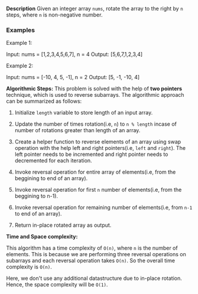 **Description**
Given an integer array `nums`, rotate the array to the right by `n` steps, where `n` is non-negative number.

### Examples
Example 1:

Input: nums = [1,2,3,4,5,6,7], n = 4
Output: [5,6,7,1,2,3,4]

Example 2:

Input: nums = [-10, 4, 5, -1], n = 2
Output: [5, -1, -10, 4]

**Algorithmic Steps:**
This problem is solved with the help of **two pointers** technique, which is used to reverse subarrays. The algorithmic approach can be summarized as follows:

1. Initialize `length` variable to store length of an input array.

2. Update the number of times rotation(i.e, `n`) to `n % length` incase of number of rotations greater than length of an array.

3. Create a helper function to reverse elements of an array using swap operation with the help left and right pointers(i.e, `left` and `right`). The left pointer needs to be incremented and right pointer needs to decremented for each iteration.

4. Invoke reversal operation for entire array of elements(i.e, from the beggining to end of an array).

5. Invoke reversal operation for first `n` number of elements(i.e, from the beggining to n-1).

6. Invoke reversal operation for remaining number of elements(i.e, from `n-1` to end of an array).

7. Return in-place rotated array as output.

**Time and Space complexity:**

This algorithm has a time complexity of `O(n)`, where `n` is the number of elements. This is because we are performing three reversal operations on subarrays and each reversal operation takes `O(n)`. So the overall time complexity is `O(n)`. 

Here, we don't use any additional datastructure due to in-place rotation. Hence, the space complexity will be `O(1)`.

